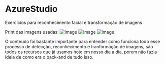 # AzureStudio
Exercícios para reconhecimento facial e transformação de imagens

Print das imagens usadas:
  ![image](https://github.com/Cefcarlos79/AzureStudio/assets/161388966/8b78c698-1ef7-405b-b45b-9e65928d1ef4)
  ![image](https://github.com/Cefcarlos79/AzureStudio/assets/161388966/0e1cf43e-f573-491e-9239-39c964fcbd87)
  ![image](https://github.com/Cefcarlos79/AzureStudio/assets/161388966/289a098e-94a0-4779-a3b6-beb51fb1809a)

O conteudo foi bastante importante para entender como funciona todo esse processo de detecção, reconhecimento e tranformação de imagens, são todos os recursos que já usamos hoje em nosso dia a dia, porem não fazia ideia de como era o back-and de tudo isso.
